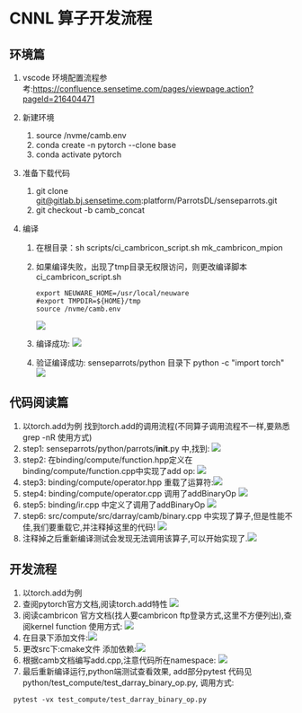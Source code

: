# CNNL 算子开发流程

## 环境篇

1. vscode 环境配置流程参考:https://confluence.sensetime.com/pages/viewpage.action?pageId=216404471
2. 新建环境 

   1. source /nvme/camb.env
   2. conda create -n pytorch --clone base
   3. conda activate pytorch

3. 准备下载代码

   1. git clone git@gitlab.bj.sensetime.com:platform/ParrotsDL/senseparrots.git
   2. git checkout -b camb_concat

4. 编译

   1. 在根目录：sh scripts/ci_cambricon_script.sh mk_cambricon_mpion

   2. 如果编译失败，出现了tmp目录无权限访问，则更改编译脚本ci_cambricon_script.sh

      ```shell
      export NEUWARE_HOME=/usr/local/neuware
      #export TMPDIR=${HOME}/tmp
      source /nvme/camb.env
      ```
      ![](https://gitlab.sh.sensetime.com/xieyuming/imghost/raw/master/CodeNote/change_sh.png)
      
   3. 编译成功: ![](https://gitlab.sh.sensetime.com/xieyuming/imghost/raw/master/CodeNote/compile_success.png)
   4. 验证编译成功: senseparrots/python 目录下 python -c "import torch" ![](https://gitlab.sh.sensetime.com/xieyuming/imghost/raw/master/CodeNote/comple_success_2.png)
   
## 代码阅读篇
1. 以torch.add为例 找到torch.add的调用流程(不同算子调用流程不一样,要熟悉grep -nR 使用方式)
2. step1: senseparrots/python/parrots/__init__.py 中,找到: ![](https://gitlab.sh.sensetime.com/xieyuming/imghost/raw/master/CodeNote/flow1.png)
3. step2: 在binding/compute/function.hpp定义在binding/compute/function.cpp中实现了add op: ![](https://gitlab.sh.sensetime.com/xieyuming/imghost/raw/master/CodeNote/flow2.png)
4. step3: binding/compute/operator.hpp 重载了运算符:![](https://gitlab.sh.sensetime.com/xieyuming/imghost/raw/master/CodeNote/flow3.png)
5. step4: binding/compute/operator.cpp 调用了addBinaryOp ![](https://gitlab.sh.sensetime.com/xieyuming/imghost/raw/master/CodeNote/flow4.png)
6. step5: binding/ir.cpp 中定义了调用了addBinaryOp ![](https://gitlab.sh.sensetime.com/xieyuming/imghost/raw/master/CodeNote/flow5.png)
7. step6: src/compute/src/darray/camb/binary.cpp 中实现了算子,但是性能不佳,我们要重载它,并注释掉这里的代码! ![](https://gitlab.sh.sensetime.com/xieyuming/imghost/raw/master/CodeNote/flow6.png)
8. 注释掉之后重新编译测试会发现无法调用该算子,可以开始实现了.![](https://gitlab.sh.sensetime.com/xieyuming/imghost/raw/master/CodeNote/flow7.png)
## 开发流程
1. 以torch.add为例
2. 查阅pytorch官方文档,阅读torch.add特性 ![](https://gitlab.sh.sensetime.com/xieyuming/imghost/raw/master/CodeNote/work_torch_add.png)
3. 阅读cambricon 官方文档(找人要cambricon ftp登录方式,这里不方便列出),查阅kernel function 使用方式: ![](https://gitlab.sh.sensetime.com/xieyuming/imghost/raw/master/CodeNote/work_camb.png)
4. 在目录下添加文件:![](https://gitlab.sh.sensetime.com/xieyuming/imghost/raw/master/CodeNote/work_catalog.png)
5. 更改src下:cmake文件 添加依赖:![](https://gitlab.sh.sensetime.com/xieyuming/imghost/raw/master/CodeNote/work_change_cmake.png)
6. 根据camb文档编写add.cpp,注意代码所在namespace: ![](https://gitlab.sh.sensetime.com/xieyuming/imghost/raw/master/CodeNote/work_add_cpp.png)
7. 最后重新编译运行,python端测试查看效果, add部分pytest 代码见python/test_compute/test_darray_binary_op.py, 调用方式:
```shell
 pytest -vx test_compute/test_darray_binary_op.py
 ```